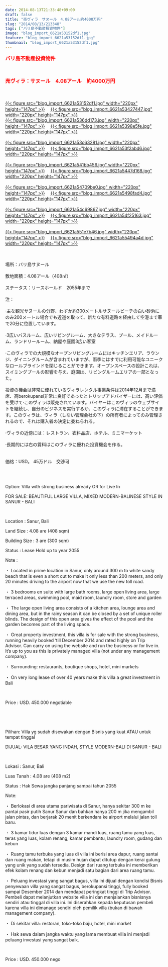 ```yaml
---
date: 2014-08-13T21:33:48+09:00
draft: false
title: "売ヴィラ　サヌール　4.08アール約4000万円"
slug: "2014/08/13/213348"
tags: ["バリ島不動産投資物件"]
image: "blog_import_6621a53152df1.jpg"
feature: "blog_import_6621a53152df1.jpg"
thumbnail: "blog_import_6621a53152df1.jpg"
---
```

<p><font color="#ff0000" size="3"><strong>バリ島不動産投資物件</strong></font></p><p><font color="#ff0000" size="3"><strong><br/></strong></font></p><p><font size="3"><font color="#ff0000"><strong>売ヴィラ：サヌール　4.08アール　約4000万円<br/><span><br/></span></strong></font></font></p><p><br/><a href="blog_import_6621a5328cf43.jpg">{{< figure src="blog_import_6621a53152df1.jpg" width="220px" height="147px" >}}</a> 　<a href="blog_import_6621a53561828.jpg">{{< figure src="blog_import_6621a53427447.jpg" width="220px" height="147px" >}}</a> <br/><a href="blog_import_6621a5383df14.jpg">{{< figure src="blog_import_6621a536dd173.jpg" width="220px" height="147px" >}}</a> 　<a href="blog_import_6621a53ad14cb.jpg">{{< figure src="blog_import_6621a5398e5fe.jpg" width="220px" height="147px" >}}</a> <br/><br/><a href="blog_import_6621a53dd47c6.jpg">{{< figure src="blog_import_6621a53c63281.jpg" width="220px" height="147px" >}}</a> 　<a href="blog_import_6621a54064082.jpg">{{< figure src="blog_import_6621a53f2abd6.jpg" width="220px" height="147px" >}}</a> <br/><br/><a href="blog_import_6621a542ee0f2.jpg">{{< figure src="blog_import_6621a541bb456.jpg" width="220px" height="147px" >}}</a> 　<a href="blog_import_6621a545b1e60.jpg">{{< figure src="blog_import_6621a5447d168.jpg" width="220px" height="147px" >}}</a> <br/><br/><a href="blog_import_6621a5483d217.jpg">{{< figure src="blog_import_6621a54709be0.jpg" width="220px" height="147px" >}}</a> 　<a href="blog_import_6621a54adcafd.jpg">{{< figure src="blog_import_6621a5498fad4.jpg" width="220px" height="147px" >}}</a> <br/><br/><a href="blog_import_6621a54da012e.jpg">{{< figure src="blog_import_6621a54c69867.jpg" width="220px" height="147px" >}}</a> 　<a href="blog_import_6621a55067073.jpg">{{< figure src="blog_import_6621a54f25163.jpg" width="220px" height="147px" >}}</a> <br/><br/><a href="blog_import_6621a5532dce3.jpg">{{< figure src="blog_import_6621a551e7b46.jpg" width="220px" height="147px" >}}</a> 　<a href="blog_import_6621a555cb0da.jpg">{{< figure src="blog_import_6621a55494a4d.jpg" width="220px" height="147px" >}}</a> <br/><br/></p><p><br/><span>場所：バリ島サヌール</span> <br/><br/><span>敷地</span><span>面積：4.08アール</span><span>（408</span><span>㎡）</span> <br/><br/><span>ステータス：リースホールド　</span><span>2055年</span><span>まで</span><br/><br/><span>注：</span> <br/><br/><span>·</span><span>主</span><span>な観光</span><span>サヌール</span><span>の分野</span><span>、</span><span>わずか約</span><span>300メートル</span><span>サヌール</span><span>ビーチ</span><span>の白い砂浜</span><span>に</span><span>のみ</span><span>200メートル</span><span>場合でも</span><span>近道</span><span>を取って</span><span>、新たな</span><span>有料道路</span><span>を経由して</span><span>空港まで</span><span>車で20分</span><span>に位置しています。</span> <br/><br/><span>·3</span><span>広いバスルーム</span><span>、</span><span>広いリビングルーム</span><span>、</span><span>大きなテラス</span><span>、プール、</span><span>メイドルーム</span><span>、ランドリールーム</span><span>、</span><span>納屋</span><span>や</span><span>庭園</span><span>3</span><span>広い客室</span> <br/><br/><span>·</span><span>このヴィラ</span><span>での</span><span>大規模な</span><span>オープンリビング</span><span>ルームには</span><span>キッチンエリア</span><span>、</span><span>ラウンジ、</span><span>ダイニングルーム</span><span>が含まれていますが、</span><span>雨季に</span><span>はすでに</span><span>利用可能な</span><span>ユニークな</span><span>ロールブラインド</span><span>を</span><span>閉じることができます。</span><span>オープンスペース</span><span>の設計</span><span>これは</span><span>、スイミングプール</span><span>の影響</span><span>を与え、</span><span>庭園は、</span><span>リビングルームエリア</span><span>の一部となった。</span> <br/><br/><span>投資</span><span>の機会</span><span>は非常に優れている</span><span>ヴィラ</span><span>レンタル事業</span><span>条件は</span><span>2014年12月</span><span>まで</span><span>満席</span><span>、</span><span>高</span><span>berokupansi</span><span>非常に良好であった</span><span>と</span><span>トリップ</span><span>アドバイザー</span><span>には</span><span>、高い</span><span>評価</span><span>を受け</span><span>て</span><span>·</span><span>このヴィラ</span><span>は</span><span>販売されています。</span><span>バイヤーは</span><span>このヴィラ</span><span>のウェブサイト</span><span>を継続し、</span><span>自分のビジネス</span><span>を実行するか、</span><span>このヴィラ</span><span>に滞在</span><span>することができます</span><span>。</span><span>このヴィラ</span><span>は、</span><span>ヴィラ</span><span>（</span><span>しない</span><span>管理会社</span><span>の下）</span><span>の所有者</span><span>によってのみ</span><span>管理される</span><span>ので、それ</span><span>は</span><span>購入者</span><span>の決定</span><span>に委ねられる。</span> <br/><br/><span>·</span><span>ヴィラ</span><span>の近傍には</span><span>：</span><span>レストラン</span><span>、</span><span>衣料品店</span><span>、</span><span>ホテル、</span><span>ミニマーケット</span> <br/><br/><span>·</span><span>長期的には</span><span>右の</span><span>賃料は</span><span>このヴィラ</span><span>に</span><span>優れた</span><span>投資機会</span><span>を作る</span><span>。</span> <br/><br/><br/><span>価格：</span><span>USD</span><span>。</span> <span class="hps">45万ドル　交渉可</span></p><div id="gt-edit" style="DISPLAY: none"><br/></div><br/><br/><p>Option: Villa with strong business already OR for Live In</p><p>FOR SALE: BEAUTIFUL LARGE VILLA, MIXED MODERN-BALINESE STYLE IN SANUR - BALI</p><br/><p>Location : Sanur, Bali</p><p>Land Size : 4.08 are (408 sqm) </p><p>Building Size : 3 are (300 sqm)</p><p>Status : Lease Hold up to year 2055 </p><p>Note : </p><p>・ Located in prime location in Sanur, only around 300 m to white sandy beach that is even a short cut to make it only less than 200 meters, and only 20 minutes driving to the airport now that we use the new toll road.</p><p>・ 3 bedrooms en suite with large bath rooms, large open living area, large terraced areas, swimming pool, maid room, laundry room, store and garden</p><p>・ The large open living area consists of a kitchen area, lounge area and dining area, but in the rainy season it can be closed by a set of unique roller blinds. The design of this open area gives the effect of the pool and the garden becomes part of the living space. </p><p>・ Great property investment, this villa is for sale with the strong business, running heavily booked ‘till December 2014 and rated highly on Trip Advisor. Can carry on using the website and run the business or for live in. It’s up to you as this is privately managed villa (not under any management company).</p><p>・ Surrounding: restaurants, boutique shops, hotel, mini markets</p><p>・ On very long lease of over 40 years make this villa a great investment in Bali</p><br/><p>Price : USD. 450.000 negotiable</p><p><br/></p><br/><p>Pilihan: Villa yg sudah disewakan dengan Bisnis yang kuat ATAU untuk tempat tinggal</p><p>DIJUAL: VILA BESAR YANG INDAH, STYLE MODERN-BALI DI SANUR - BALI</p><br/><p>Lokasi : Sanur, Bali</p><p>Luas Tanah : 4.08 are (408 m2) </p><p>Status : Hak Sewa jangka panjang sampai tahun 2055 </p><p>Note:</p><p>・ Berlokasi di area utama pariwisata di Sanur, hanya sekitar 300 m ke pantai pasir putih Sanur Sanur dan bahkan hanya 200 m jika mengambil jalan pintas, dan berjarak 20 menit berkendara ke airport melalui jalan toll baru.</p><p>・ 3 kamar tidur luas dengan 3 kamar mandi luas, ruang tamu yang luas, teras yang luas, kolam renang, kamar pembantu, laundry room, gudang dan kebun</p><p>・ Ruang tamu terbuka yang luas di villa ini berisi area dapur, ruang santai dan ruang makan, tetapi di musim hujan dapat ditutup dengan kerai gulung yang unik yang sudah tersedia. Design dari ruang terbuka ini memberikan efek kolam renang dan kebun menjadi satu bagian dari area ruang tamu.</p><p>・ Peluang investasi yang sangat bagus, villa ini dijual dengan kondisi Bisnis penyewaan villa yang sangat bagus, berokupansi tinggi, fully booked sampai Desember 2014 dan mendapat peringkat tinggi di Trip Advisor. Pembeli dapat melanjutkan website villa ini dan menjalankan bisnisnya sendiri atau tinggal di villa ini. Ini diserahkan kepada keputusan pembeli karena villa ini dimanage sendiri oleh pemilik villa (bukan di bawah management company). </p><p>・ Di sekitar villa: restoran, toko-toko baju, hotel, mini market</p><p>・ Hak sewa dalam jangka waktu yang lama membuat villa ini menjadi peluang investasi yang sangat baik. </p><br/><p>Price : USD. 450.000 nego</p><p><br/></p>

